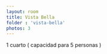 ```yaml
---
layout: room
title: Vista Bella
folder : 'vista-bella'
photos: 3
---
```


1 cuarto ( capacidad para 5 personas )
